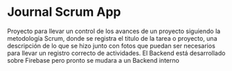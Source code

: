 # Journal Scrum App

Proyecto para llevar un control de los avances de un proyecto siguiendo la metodología Scrum, donde se registra el titulo de la tarea o proyecto, una descripción de lo que se hizo junto con fotos que puedan ser necesarios para llevar un registro correcto de actividades.
El Backend está desarrollado sobre Firebase pero pronto se mudara a un Backend interno 
